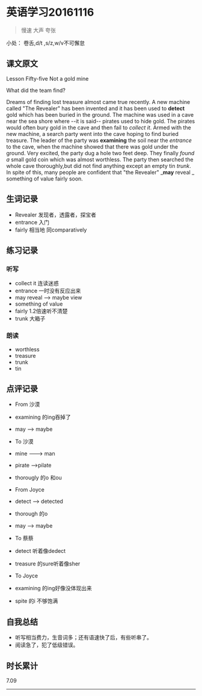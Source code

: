 # 英语学习20161116

> 慢速 大声 夸张

小处： 卷舌,d/t ,s/z,w/v不可懈怠

## 课文原文

Lesson Fifty-five Not a gold mine

What did the team find?

Dreams of finding lost treasure almost came true recently.
A new machine called "The Revealer" has been invented and it has been used to **detect** gold which has been buried in the ground.
The machine was used in a cave near the sea shore where --it is said-- pirates used to hide gold.
The pirates would often bury gold in the cave and then fail to _collect it_.
Armed with the new machine, a search party went into the cave hoping to find buried treasure.
The leader of the party was **examining** the soil near the _entrance_ to the cave, when the machine showed that there was gold under the ground. 
Very excited, the party dug a hole two feet deep.
They finally _found a_ small gold coin which was almost worthless.
The party then searched the whole cave thoroughly,but did not find anything except an empty tin _trunk_.
In spite of this, many people are confident that "the Revealer" _**may** reveal _ something of value fairly  soon.

## 生词记录
* Revealer 发现者，透露者，探宝者
* entrance 入门
* fairly 相当地 同comparatively

## 练习记录

### 听写
* collect it 连读迷惑
* entrance 一时没有反应出来
* may reveal --> maybe view 
* something of value 
* fairly 1.2倍速听不清楚
* trunk 大箱子

### 朗读
* worthless
* treasure
* trunk
* tin

## 点评记录
* From 沙漠
 * examining 的ing吞掉了
 * may --> maybe


* To 沙漠
 * mine  ---> man 
 * pirate -->pilate
 * thorougly 的o 和ou

* From Joyce
 * detect --> detected
 * thorough 的o 
 * may --> maybe


* To 蔡蔡
 * detect 听着像dedect
 * treasure 的sure听着像sher

* To Joyce
 * examining 的ing好像没体现出来
 * spite 的i 不够饱满

## 自我总结
* 听写相当费力，生音词多；还有语速快了后，有些听串了。
* 阅读急了，犯了低级错误。

## 时长累计

7.09

---
